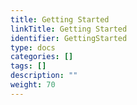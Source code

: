 ```yaml
---
title: Getting Started
linkTitle: Getting Started
identifier: GettingStarted
type: docs
categories: []
tags: []
description: ""
weight: 70
---
```

